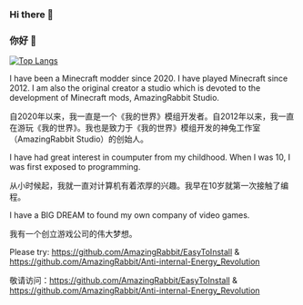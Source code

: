 ### Hi there 👋

### 你好 👋

[![Top Langs](https://github-readme-stats.vercel.app/api/top-langs/?username=ARMrAmzing&layout=compact&locale=cn&theme=vue)](https://github.com/anuraghazra/github-readme-stats)

I have been a Minecraft modder since 2020. I have played Minecraft since 2012. I am also the original creator a studio which is devoted to the development of Minecraft mods, AmazingRabbit Studio.

自2020年以来，我一直是一个《我的世界》模组开发者。自2012年以来，我一直在游玩《我的世界》。我也是致力于《我的世界》模组开发的神兔工作室（AmazingRabbit Studio）的创始人。

I have had great interest in coumputer from my childhood. When I was 10, I was first exposed to programming.

从小时候起，我就一直对计算机有着浓厚的兴趣。我早在10岁就第一次接触了编程。

I have a BIG DREAM to found my own company of video games.

我有一个创立游戏公司的伟大梦想。

Please try: https://github.com/AmazingRabbit/EasyToInstall & https://github.com/AmazingRabbit/Anti-internal-Energy_Revolution

敬请访问：https://github.com/AmazingRabbit/EasyToInstall & https://github.com/AmazingRabbit/Anti-internal-Energy_Revolution
